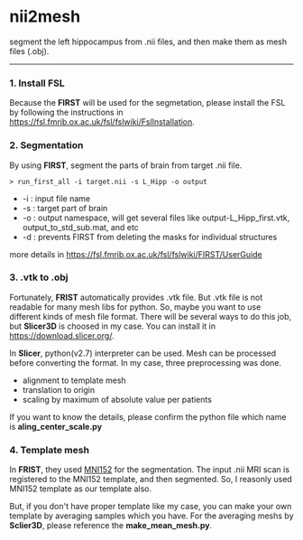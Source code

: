 # nii2mesh
segment the left hippocampus from .nii files, and then make them as mesh files (.obj).

- - - 
### 1. Install FSL 
Because the **FIRST** will be used for the segmetation, please install the FSL by following the instructions in https://fsl.fmrib.ox.ac.uk/fsl/fslwiki/FslInstallation.

### 2. Segmentation
By using **FIRST**, segment the parts of brain from target .nii file.  

` > run_first_all -i target.nii -s L_Hipp -o output `
* -i : input file name
* -s : target part of brain
* -o : output namespace, will get several files like output-L_Hipp_first.vtk, output_to_std_sub.mat, and etc
* -d : prevents FIRST from deleting the masks for individual structures

more details in https://fsl.fmrib.ox.ac.uk/fsl/fslwiki/FIRST/UserGuide

### 3. .vtk to .obj
Fortunately, **FRIST** automatically provides .vtk file. But .vtk file is not readable for many mesh libs for python. So, maybe you want to use different kinds of mesh file format. There will be several ways to do this job, but **Slicer3D** is choosed in my case. You can install it in https://download.slicer.org/.

In **Slicer**, python(v2.7) interpreter can be used. Mesh can be processed before converting the format. In my case, three preprocessing was done.
* alignment to template mesh
* translation to origin
* scaling by maximum of absolute value per patients

If you want to know the details, please confirm the python file which name is **aling_center_scale.py**

### 4. Template mesh
In **FRIST**, they used [MNI152](https://www.lead-dbs.org/about-the-mni-spaces/) for the segmentation. The input .nii MRI scan is registered to the MNI152 template, and then segmented. So, I reasonly used MNI152 template as our template also. 

But, if you don't have proper template like my case, you can make your own template by averaging samples which you have. For the averaging meshs by **Sclier3D**, please reference the **make_mean_mesh.py**.
